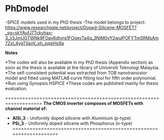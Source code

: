 # **PhDmodel**

-SPICE models used in my PhD thesis
-The model belongs to project: https://www.researchgate.net/project/Doped-Silicene-MOSFET?_sg=skYAufJ7Tckvhax-3_ii3JmUGTWNk9FOay6dtvrg1FOgevTa4q_3NIM0vY2wulPOFYTmSRMsAm7Zxl_4ygTIlaoV_ph_sqgiHs9a


**Notes**

*The codes will also be available in my PhD thesis (Appendix section) as soon as the thesis is available at the library of Universiti Teknologi Malaysia.
*The self-consistent potential was extracted from TOB nanotransistor model and fitted using MATLAB curve fitting tool for fifth order polynomial.
*Run using Synopsis HSPICE
*These codes are published mainly for thesis evaluation.


===================================================================
**The CMOS inverter composes of MOSFETs with channel material of:**

* **AlSi_3** - Uniformly doped silicene with Aluminium (p-type)
* **PSi_3** - Uniformly doped silicene with Phosphorus (n-type)
===================================================================

